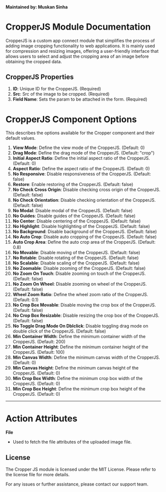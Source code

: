 #### Maintained by: Muskan Sinha

# CropperJS Module Documentation

CropperJS is a custom app connect module that simplifies the process of adding image cropping functionality to web applications. It is mainly used for compression and resizing images, offering a user-friendly interface that allows users to select and adjust the cropping area of an image before obtaining the cropped data.

## CropperJS Properties

1. **ID**: Unique ID for the CropperJS. (Required)
2. **Src**: Src of the image to be cropped. (Required)
3. **Field Name**: Sets the param to be attached in the form. (Required)

# CropperJS Component Options

This describes the options available for the Cropper component and their default values.

1. **View Mode**: Define the view mode of the CropperJS. (Default: 0)
2. **Drag Mode**: Define the drag mode of the CropperJS. (Default: "crop")
3. **Initial Aspect Ratio**: Define the initial aspect ratio of the CropperJS. (Default: 0)
4. **Aspect Ratio**: Define the aspect ratio of the CropperJS. (Default: 0)
5. **No Responsive**: Disable responsiveness of the CropperJS. (Default: false)
6. **Restore**: Enable restoring of the CropperJS. (Default: false)
7. **No Check Cross Origin**: Disable checking cross origin of the CropperJS. (Default: false)
8. **No Check Orientation**: Disable checking orientation of the CropperJS. (Default: false)
9. **No Modal**: Disable modal of the CropperJS. (Default: false)
10. **No Guides**: Disable guides of the CropperJS. (Default: false)
11. **No Center**: Disable centering of the CropperJS. (Default: false)
12. **No Highlight**: Disable highlighting of the CropperJS. (Default: false)
13. **No Background**: Disable background of the CropperJS. (Default: false)
14. **No Auto Crop**: Disable auto cropping of the CropperJS. (Default: false)
15. **Auto Crop Area**: Define the auto crop area of the CropperJS. (Default: 0.8)
16. **No Movable**: Disable moving of the CropperJS. (Default: false)
17. **No Rotable**: Disable rotating of the CropperJS. (Default: false)
18. **No Scalable**: Disable scaling of the CropperJS. (Default: false)
19. **No Zoomable**: Disable zooming of the CropperJS. (Default: false)
20. **No Zoom On Touch**: Disable zooming on touch of the CropperJS. (Default: false)
21. **No Zoom On Wheel**: Disable zooming on wheel of the CropperJS. (Default: false)
22. **Wheel Zoom Ratio**: Define the wheel zoom ratio of the CropperJS. (Default: 0.1)
23. **No Crop Box Movable**: Disable moving the crop box of the CropperJS. (Default: false)
24. **No Crop Box Resizable**: Disable resizing the crop box of the CropperJS. (Default: false)
25. **No Toggle Drag Mode On Dblclick**: Disable toggling drag mode on double click of the CropperJS. (Default: false)
26. **Min Container Width**: Define the minimum container width of the CropperJS. (Default: 200)
27. **Min Container Height**: Define the minimum container height of the CropperJS. (Default: 100)
28. **Min Canvas Width**: Define the minimum canvas width of the CropperJS. (Default: 0)
29. **Min Canvas Height**: Define the minimum canvas height of the CropperJS. (Default: 0)
30. **Min Crop Box Width**: Define the minimum crop box width of the CropperJS. (Default: 0)
31. **Min Crop Box Height**: Define the minimum crop box height of the CropperJS. (Default: 0)


---

# Action Attributes

**File**
- Used to fetch the file attributes of the uploaded image file.

## License

The Cropper JS module is licensed under the MIT License. Please refer to the license file for more details.

For any issues or further assistance, please contact our support team.
